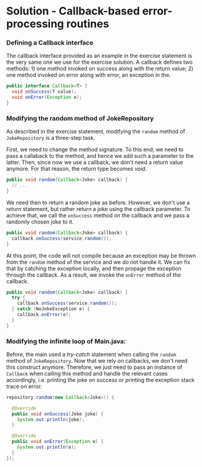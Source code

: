 # Solution - Callback-based error-processing routines

### Defining a Callback interface

The callback interface provided as an example in the exercise statement is the very same one we use for the exercise solution. A callback defines two methods: 1) one method invoked on success along with the return value; 2) one method invoked on error along with error, an exception in the.

```java
public interface Callback<T> {
  void onSuccess(T value);
  void onError(Exception e);
}
```

### Modifying the random method of JokeRepository

As described in the exercise statement, modifying the `random` method of `JokeRepository` is a three-step task.

First, we need to change the method signature. To this end, we need to pass a callaback to the method, and hence we add such a parameter to the latter. Then, since now we use a callback, we don't need a return value anymore. For that reason, the return type becomes _void_.

```java
public void random(Callback<Joke> callback) {
  // ...
}
```
We need then to return a random joke as before. However, we don't use a _return_ statement, but rather return a joke using the callback parameter. To achieve that, we call the `onSuccess` method on the callback and we pass a randomly chosen joke to it.

```java
public void random(Callback<Joke> callback) {
  callback.onSuccess(service.random());
}
```

At this point, the code will not compile because an exception may be thrown from the `random` method of the service and we do not handle it. We can fix that by catching the exception locally, and then propage the exception through the callback. As a result, we invoke the `onError` method of the callback.

```java
public void random(Callback<Joke> callback) {
  try {
    callback.onSuccess(service.random());
  } catch (NoJokeException e) {
    callback.onError(e);
  }
}
```

### Modifying the infinite loop of Main.java:

Before, the main used a _try-catch_ statement when calling the `random` method of `JokeRepository`. Now that we rely on callbacks, we don't need this construct anymore. Therefore, we just need to pass an instance of `Callback` when calling this method and handle the relevant cases accordingly, i.e. printing the joke on success or printing the exception stack trace on error:

```java
repository.random(new Callback<Joke>() {

  @Override
  public void onSuccess(Joke joke) {
    System.out.println(joke);
  }

  @Override
  public void onError(Exception e) {
    System.out.println(e);
  }
});
```
